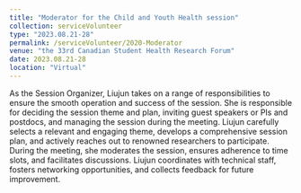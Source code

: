 ```yaml
---
title: "Moderator for the Child and Youth Health session"
collection: serviceVolunteer
type: "2023.08.21-28"
permalink: /serviceVolunteer/2020-Moderator
venue: "the 33rd Canadian Student Health Research Forum"
date: 2023.08.21-28
location: "Virtual"
---
```

As the Session Organizer, Liujun takes on a range of responsibilities to ensure the smooth operation and success of the session. She is responsible for deciding the session theme and plan, inviting guest speakers or PIs and postdocs, and managing the session during the meeting. Liujun carefully selects a relevant and engaging theme, develops a comprehensive session plan, and actively reaches out to renowned researchers to participate. During the meeting, she moderates the session, ensures adherence to time slots, and facilitates discussions. Liujun coordinates with technical staff, fosters networking opportunities, and collects feedback for future improvement.
